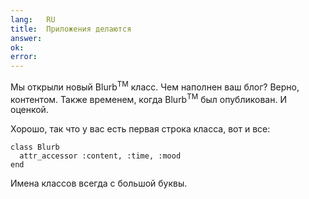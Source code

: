 ```yaml
---
lang:   RU
title:  Приложения делаются
answer: 
ok:     
error:  
---
```


Мы открыли новый Blurb<sup>TM</sup> класс. Чем наполнен ваш блог?
Верно, контентом. Также временем, когда Blurb<sup>TM</sup> был опубликован. И оценкой.

Хорошо, так что у вас есть первая строка класса, вот и все:

    class Blurb
      attr_accessor :content, :time, :mood
    end

Имена классов всегда с большой буквы.
